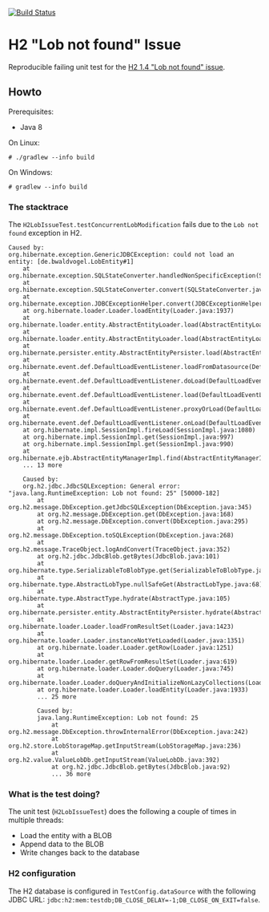 [![Build Status](https://travis-ci.org/bwaldvogel/h2-lob-issue.png?branch=master)](https://travis-ci.org/bwaldvogel/h2-lob-issue)

# H2 "Lob not found" Issue #

Reproducible failing unit test for the [H2 1.4 "Lob not found" issue][google-groups].


## Howto ##

Prerequisites:
  - Java 8

On Linux:

```
# ./gradlew --info build
```

On Windows:

```
# gradlew --info build
```

### The stacktrace ###

The `H2LobIssueTest.testConcurrentLobModification` fails due to the `Lob not found` exception in H2.

```
Caused by:
org.hibernate.exception.GenericJDBCException: could not load an entity: [de.bwaldvogel.LobEntity#1]
	at org.hibernate.exception.SQLStateConverter.handledNonSpecificException(SQLStateConverter.java:140)
	at org.hibernate.exception.SQLStateConverter.convert(SQLStateConverter.java:128)
	at org.hibernate.exception.JDBCExceptionHelper.convert(JDBCExceptionHelper.java:66)
	at org.hibernate.loader.Loader.loadEntity(Loader.java:1937)
	at org.hibernate.loader.entity.AbstractEntityLoader.load(AbstractEntityLoader.java:86)
	at org.hibernate.loader.entity.AbstractEntityLoader.load(AbstractEntityLoader.java:76)
	at org.hibernate.persister.entity.AbstractEntityPersister.load(AbstractEntityPersister.java:3270)
	at org.hibernate.event.def.DefaultLoadEventListener.loadFromDatasource(DefaultLoadEventListener.java:496)
	at org.hibernate.event.def.DefaultLoadEventListener.doLoad(DefaultLoadEventListener.java:477)
	at org.hibernate.event.def.DefaultLoadEventListener.load(DefaultLoadEventListener.java:227)
	at org.hibernate.event.def.DefaultLoadEventListener.proxyOrLoad(DefaultLoadEventListener.java:285)
	at org.hibernate.event.def.DefaultLoadEventListener.onLoad(DefaultLoadEventListener.java:152)
	at org.hibernate.impl.SessionImpl.fireLoad(SessionImpl.java:1080)
	at org.hibernate.impl.SessionImpl.get(SessionImpl.java:997)
	at org.hibernate.impl.SessionImpl.get(SessionImpl.java:990)
	at org.hibernate.ejb.AbstractEntityManagerImpl.find(AbstractEntityManagerImpl.java:610)
	... 13 more

	Caused by:
	org.h2.jdbc.JdbcSQLException: General error: "java.lang.RuntimeException: Lob not found: 25" [50000-182]
		at org.h2.message.DbException.getJdbcSQLException(DbException.java:345)
		at org.h2.message.DbException.get(DbException.java:168)
		at org.h2.message.DbException.convert(DbException.java:295)
		at org.h2.message.DbException.toSQLException(DbException.java:268)
		at org.h2.message.TraceObject.logAndConvert(TraceObject.java:352)
		at org.h2.jdbc.JdbcBlob.getBytes(JdbcBlob.java:101)
		at org.hibernate.type.SerializableToBlobType.get(SerializableToBlobType.java:82)
		at org.hibernate.type.AbstractLobType.nullSafeGet(AbstractLobType.java:68)
		at org.hibernate.type.AbstractType.hydrate(AbstractType.java:105)
		at org.hibernate.persister.entity.AbstractEntityPersister.hydrate(AbstractEntityPersister.java:2267)
		at org.hibernate.loader.Loader.loadFromResultSet(Loader.java:1423)
		at org.hibernate.loader.Loader.instanceNotYetLoaded(Loader.java:1351)
		at org.hibernate.loader.Loader.getRow(Loader.java:1251)
		at org.hibernate.loader.Loader.getRowFromResultSet(Loader.java:619)
		at org.hibernate.loader.Loader.doQuery(Loader.java:745)
		at org.hibernate.loader.Loader.doQueryAndInitializeNonLazyCollections(Loader.java:270)
		at org.hibernate.loader.Loader.loadEntity(Loader.java:1933)
		... 25 more

		Caused by:
		java.lang.RuntimeException: Lob not found: 25
			at org.h2.message.DbException.throwInternalError(DbException.java:242)
			at org.h2.store.LobStorageMap.getInputStream(LobStorageMap.java:236)
			at org.h2.value.ValueLobDb.getInputStream(ValueLobDb.java:392)
			at org.h2.jdbc.JdbcBlob.getBytes(JdbcBlob.java:92)
			... 36 more
```


### What is the test doing? ###

The unit test (`H2LobIssueTest`) does the following a couple of times in multiple threads:
  - Load the entity with a BLOB
  - Append data to the BLOB
  - Write changes back to the database


### H2 configuration ###

The H2 database is configured in `TestConfig.dataSource` with the following JDBC URL: `jdbc:h2:mem:testdb;DB_CLOSE_DELAY=-1;DB_CLOSE_ON_EXIT=false`.

[google-groups]: https://groups.google.com/forum/#!topic/h2-database/t0Bg5paQZ1U
